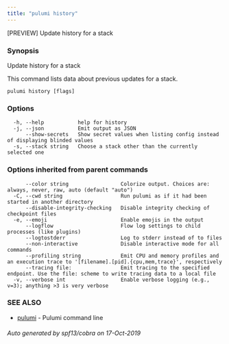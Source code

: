 ```yaml
---
title: "pulumi history"
---
```




[PREVIEW] Update history for a stack

### Synopsis

Update history for a stack

This command lists data about previous updates for a stack.

```
pulumi history [flags]
```

### Options

```
  -h, --help           help for history
  -j, --json           Emit output as JSON
      --show-secrets   Show secret values when listing config instead of displaying blinded values
  -s, --stack string   Choose a stack other than the currently selected one
```

### Options inherited from parent commands

```
      --color string                 Colorize output. Choices are: always, never, raw, auto (default "auto")
  -C, --cwd string                   Run pulumi as if it had been started in another directory
      --disable-integrity-checking   Disable integrity checking of checkpoint files
  -e, --emoji                        Enable emojis in the output
      --logflow                      Flow log settings to child processes (like plugins)
      --logtostderr                  Log to stderr instead of to files
      --non-interactive              Disable interactive mode for all commands
      --profiling string             Emit CPU and memory profiles and an execution trace to '[filename].[pid].{cpu,mem,trace}', respectively
      --tracing file:                Emit tracing to the specified endpoint. Use the file: scheme to write tracing data to a local file
  -v, --verbose int                  Enable verbose logging (e.g., v=3); anything >3 is very verbose
```

### SEE ALSO

* [pulumi](/docs/reference/cli/pulumi/)	 - Pulumi command line

###### Auto generated by spf13/cobra on 17-Oct-2019
